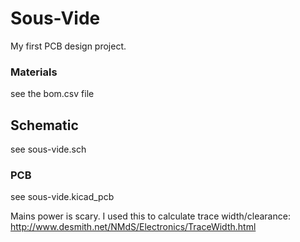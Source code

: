 # Sous-Vide

My first PCB design project.

### Materials

see the bom.csv file

## Schematic

see sous-vide.sch

### PCB

see sous-vide.kicad_pcb

Mains power is scary. I used this to calculate trace width/clearance: http://www.desmith.net/NMdS/Electronics/TraceWidth.html
